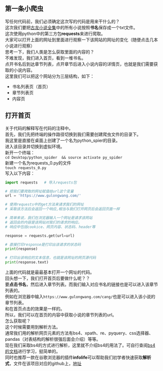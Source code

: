 ## 第一条小爬虫  
写任何代码前，我们必须确定这次写的代码是用来干什么的？  
这次我们要把[古龙小说全集](https://www.gulongwang.com/)中的所有小说按照**书名**保存成一个txt文件。  
这次使用python中的第三方包**requests**来进行爬取。  
大家可以打开上面的网址到里面进行观察一下该网站的网址的变化（随便点击几本小说进行观察）  
思考一下，我们人类是怎么获取里面的内容的？  
不难发现，我们进入首页，看到一堆书名。  
点开书名后到达章节列表，点开章节后进入小说内容的详情页，也就是我们需要获取的小说内容。  
这里我们可以把这个网站分为三层结构，如下：
- 书名列表页（首页）
- 章节列表页
- 内容页  

## 打开首页    
关于代码的解释写在代码的注释中。  
首先，我们先把终端的操作路径切换到我们需要创建爬虫文件的目录下。  
我这里是直接在桌面上创建了一个名为python_spier的目录。  
进入该目录并切换到虚拟环境。  
新开一个终端：  
`cd Desktop/python_spider  && source activate py_spider`  
新建一个名为requests_0.py的文件  
`touch requests_0.py`  
写入以下内容：
```python
import requests   # 导入requests包

# 把我们要爬取的网址赋值给url这个变量
url = 'https://www.gulongwang.com/'

# 使用requests中的get方法来请求我们的网址
# 采取该方法后会返回一个响应,相当与我们打开网页后会返回页面一样

# 简单来说，我们在浏览器输入一个网址是请求该网站
# 返回会的内容是该网站对我们的请求的响应。
# 响应中包括cookice、网页内容、状态码、header等

response = requests.get(url=url)

# 直接打印response是打印出该请求的状态码
print(response)

# 打印出该响应的文本信息，也就是该网址的网页源代码
print(response.text)
```
上面的代码就是最最基本打开一个网址的代码。  
回头想一下，我们打开首页后要做什么呢？？  
要**点击书名**，然后进入章节列表。而我们输入对应书名的链接也是可以进入该章节列表的。  
例如在浏览器中输入`https://www.gulongwang.com/cang/`也是可以进入该小说的章节列表。  
和在首页点击的效果是一样的。  
所以，我们可以在首页的内容中获取小说的章节列表的url。  
怎么获取呢？  
这个时候需要用到解析方法。  
通常我们用的解析网页元素的方法有bs4、xpath、re、pyquery、css选择器、pandas（对表结构的解析很强后面会介绍）等等。  
现在我们采取bs4的方式进行解析，这里就不介绍bs4的用法了。可自行查阅[bs4的文档](https://beautiful-soup-4.readthedocs.io/en/latest/)进行学习，挺简单的。  
同时也推荐一款在谷歌浏览器的插件**infolife**可以帮助我们初学者快速获取**解析式**，文件在该项目对应的github上，[地址]()

